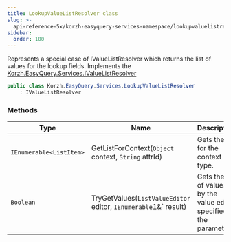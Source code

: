 ```yaml
---
title: LookupValueListResolver class
slug: >-
  api-reference-5x/korzh-easyquery-services-namespace/lookupvaluelistresolver-class
sidebar:
  order: 100
---
```


Represents a special case of IValueListResolver which returns the list of values for the lookup fields.  Implements the [Korzh.EasyQuery.Services.IValueListResolver](///easyquery/docs/api-reference-5x/korzh-easyquery-services-namespace/ivaluelistresolver-interface)
```csharp
public class Korzh.EasyQuery.Services.LookupValueListResolver
    : IValueListResolver

```

### Methods

| Type | Name | Description | 
| --- | --- | --- | 
| `IEnumerable<ListItem>` | GetListForContext(`Object` context, `String` attrId) | Gets the list for the context type. | 
| `Boolean` | TryGetValues(`ListValueEditor` editor, `IEnumerable`1&` result) | Gets the list of values by the value editor specified in the parameter. |
